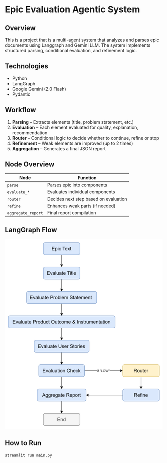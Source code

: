 # Epic Evaluation Agentic System

## Overview
This is a project that is a multi-agent system that analyzes and parses epic documents using Langgraph and Gemini LLM. The system implements structured parsing, conditional evaluation, and refinement logic.

## Technologies
- Python
- LangGraph
- Google Gemini (2.0 Flash)
- Pydantic

## Workflow
1. **Parsing** – Extracts elements (title, problem statement, etc.)
2. **Evaluation** – Each element evaluated for quality, explanation, recommendation
3. **Router** – Conditional logic to decide whether to continue, refine or stop
4. **Refinement** – Weak elements are improved (up to 2 times)
5. **Aggregation** – Generates a final JSON report

## Node Overview

| Node | Function |
|------|----------|
| `parse` | Parses epic into components |
| `evaluate_*` | Evaluates individual components |
| `router` | Decides next step based on evaluation |
| `refine` | Enhances weak parts (if needed) |
| `aggregate_report` | Final report compilation |

## LangGraph Flow

![Alt text](LangGraph.png)

## How to Run

```bash
streamlit run main.py
